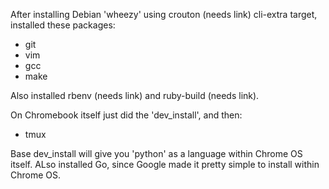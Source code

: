 After installing Debian 'wheezy' using crouton (needs link) cli-extra target, installed these packages:

-  git
-  vim
-  gcc
-  make

Also installed rbenv (needs link) and ruby-build (needs link).



On Chromebook itself just did the 'dev_install', and then:

-  tmux

Base dev_install will give you 'python' as a language within Chrome OS itself.  ALso
installed Go, since Google made it pretty simple to install within Chrome OS.
